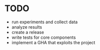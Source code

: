 # TODO

- run experiments and collect data
- analyze results
- create a release
- write tests for core components
- implement a GHA that exploits the project
